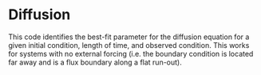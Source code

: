 # Diffusion
This code identifies the best-fit parameter for the diffusion equation for a given initial condition, length of time, and observed condition.  This works for systems with no external forcing (i.e. the boundary condition is located far away and is a flux boundary along a flat run-out).
